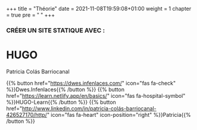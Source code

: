 +++
title = "Théorie"
date = 2021-11-08T19:59:08+01:00
weight = 1
chapter = true
pre = "<b> </b>"
+++

### CRÉER UN SITE STATIQUE AVEC :

# HUGO
Patricia Colás Barriocanal

{{% button href="https://dwes.infenlaces.com/" icon="fas fa-check" %}}Dwes.Infenlaces{{% /button %}}
{{% button href="https://learn.netlify.app/en/basics/" icon="fas fa-hospital-symbol" %}}HUGO-Learn{{% /button %}}
{{% button href="http://www.linkedin.com/in/patricia-colás-barriocanal-426527170/http/" icon="fas fa-heart" icon-position="right" %}}Patricia{{% /button %}}
